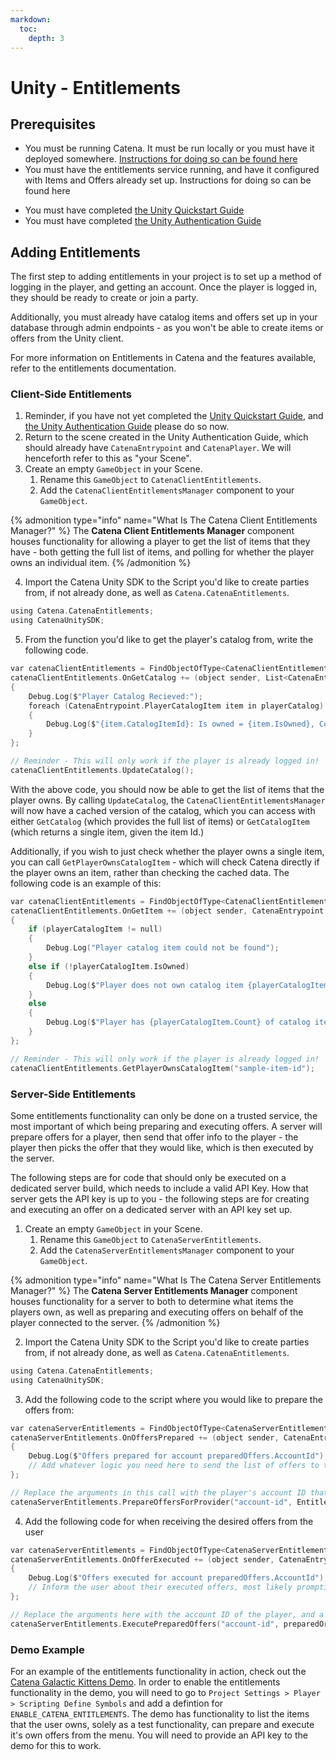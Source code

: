 ```yaml
---
markdown:
  toc:
    depth: 3
---
```


# Unity - Entitlements

## Prerequisites
* You must be running Catena. It must be run locally or you must have it deployed somewhere. [Instructions for doing so can be found here](../../installation/index.md)
* You must have the entitlements service running, and have it configured with Items and Offers already set up. Instructions for doing so can be found here
<!-- Add in this link when it exists: [Instructions for doing so can be found here](../../features/entitlements/index.md). -->
* You must have completed [the Unity Quickstart Guide](./quickstart.md)
* You must have completed [the Unity Authentication Guide](./authentication.md)

## Adding Entitlements
The first step to adding entitlements in your project is to set up a method of logging in the player, and getting an account. Once the player is logged in, they should be ready to create or join a party.

Additionally, you must already have catalog items and offers set up in your database through admin endpoints - as you won't be able to create items or offers from the Unity client.

For more information on Entitlements in Catena and the features available, refer to the entitlements documentation.
<!-- Add in this link when it exists: [refer to the Entitlements documentation](../../features/entitlements/index.md). -->

### Client-Side Entitlements

1. Reminder, if you have not yet completed the [Unity Quickstart Guide](./quickstart.md), and [the Unity Authentication Guide](./authentication.md) please do so now.
2. Return to the scene created in the Unity Authentication Guide, which should already have `CatenaEntrypoint` and `CatenaPlayer`. We will henceforth refer to this as "your Scene".
3. Create an empty `GameObject` in your Scene.
    1. Rename this `GameObject` to `CatenaClientEntitlements`.
    2. Add the `CatenaClientEntitlementsManager` component to your `GameObject`.

{% admonition type="info" name="What Is The Catena Client Entitlements Manager?" %}
The **Catena Client Entitlements Manager** component houses functionality for allowing a player to get the list of items that they have - both getting the full list of items, and polling for whether the player owns an individual item.
{% /admonition %}

4. Import the Catena Unity SDK to the Script you'd like to create parties from, if not already done, as well as `Catena.CatenaEntitlements`.

<!-- TODO (@HF): csharp does not appear to be supported. determine how to enable it for better syntax highlighting -->
```c
using Catena.CatenaEntitlements;
using CatenaUnitySDK;
```

5. From the function you'd like to get the player's catalog from, write the following code.

<!-- TODO (@HF): csharp does not appear to be supported. determine how to enable it for better syntax highlighting -->
```c
var catenaClientEntitlements = FindObjectOfType<CatenaClientEntitlementsManager>();
catenaClientEntitlements.OnGetCatalog += (object sender, List<CatenaEntrypoint.PlayerCatalogItem> playerCatalog) =>
{
    Debug.Log($"Player Catalog Recieved:");
    foreach (CatenaEntrypoint.PlayerCatalogItem item in playerCatalog)
    {
        Debug.Log($"{item.CatalogItemId}: Is owned = {item.IsOwned}, Count = {item.Count}";
    }
};

// Reminder - This will only work if the player is already logged in!
catenaClientEntitlements.UpdateCatalog();
```

With the above code, you should now be able to get the list of items that the player owns. By calling `UpdateCatalog`, the `CatenaClientEntitlementsManager` will now have a cached version of the catalog, which you can access with either `GetCatalog` (which provides the full list of items) or `GetCatalogItem` (which returns a single item, given the item Id.)

Additionally, if you wish to just check whether the player owns a single item, you can call `GetPlayerOwnsCatalogItem` - which will check Catena directly if the player owns an item, rather than checking the cached data. The following code is an example of this:

```c
var catenaClientEntitlements = FindObjectOfType<CatenaClientEntitlementsManager>();
catenaClientEntitlements.OnGetItem += (object sender, CatenaEntrypoint.PlayerCatalogItem playerCatalogItem) =>
{
    if (playerCatalogItem != null)
    {
        Debug.Log("Player catalog item could not be found");
    }
    else if (!playerCatalogItem.IsOwned)
    {
        Debug.Log($"Player does not own catalog item {playerCatalogItem.CatalogItemId}");
    }
    else
    {
        Debug.Log($"Player has {playerCatalogItem.Count} of catalog item {playerCatalogItem.CatalogItemId}");
    }
};

// Reminder - This will only work if the player is already logged in!
catenaClientEntitlements.GetPlayerOwnsCatalogItem("sample-item-id");
```

### Server-Side Entitlements

Some entitlements functionality can only be done on a trusted service, the most important of which being preparing and executing offers. A server will prepare offers for a player, then send that offer info to the player - the player then picks the offer that they would like, which is then executed by the server.

The following steps are for code that should only be executed on a dedicated server build, which needs to include a valid API Key. How that server gets the API key is up to you - the following steps are for creating and executing an offer on a dedicated server with an API key set up.

1. Create an empty `GameObject` in your Scene.
    1. Rename this `GameObject` to `CatenaServerEntitlements`.
    2. Add the `CatenaServerEntitlementsManager` component to your `GameObject`.

{% admonition type="info" name="What Is The Catena Server Entitlements Manager?" %}
The **Catena Server Entitlements Manager** component houses functionality for a server to both to determine what items the players own, as well as preparing and executing offers on behalf of the player connected to the server.
{% /admonition %}

2. Import the Catena Unity SDK to the Script you'd like to create parties from, if not already done, as well as `Catena.CatenaEntitlements`.

<!-- TODO (@HF): csharp does not appear to be supported. determine how to enable it for better syntax highlighting -->
```c
using Catena.CatenaEntitlements;
using CatenaUnitySDK;
```
3. Add the following code to the script where you would like to prepare the offers from:

<!-- TODO (@HF): csharp does not appear to be supported. determine how to enable it for better syntax highlighting -->
```c
var catenaServerEntitlements = FindObjectOfType<CatenaServerEntitlementsManager>();
catenaServerEntitlements.OnOffersPrepared += (object sender, CatenaEntrypoint.PreparedOffersEventArgs preparedOffers) =>
{
    Debug.Log($"Offers prepared for account preparedOffers.AccountId");
    // Add whatever logic you need here to send the list of offers to the client.
};

// Replace the arguments in this call with the player's account ID that you would like, and the entitlement provider to get the offers from.
catenaServerEntitlements.PrepareOffersForProvider("account-id", EntitlementProvider.Unspecified, "USD");
```

4. Add the following code for when receiving the desired offers from the user

```c
var catenaServerEntitlements = FindObjectOfType<CatenaServerEntitlementsManager>();
catenaServerEntitlements.OnOfferExecuted += (object sender, CatenaEntrypoint.ExecutedPreparedOffersEventArgs executedOffers) =>
{
    Debug.Log($"Offers executed for account preparedOffers.AccountId");
    // Inform the user about their executed offers, most likely prompting the client to get the latest update to their item catalog.
};

// Replace the arguments here with the account ID of the player, and a list of the orders that they would like alongside the quantity of each order.
catenaServerEntitlements.ExecutePreparedOffers("account-id", preparedOrdersWithQuantity);
```

### Demo Example

For an example of the entitlements functionality in action, check out the [Catena Galactic Kittens Demo](https://github.com/CatenaTools/catena-GalacticKittens-demo). In order to enable the entitlements functionality in the demo, you will need to go to `Project Settings > Player > Scripting Define Symbols` and add a defintion for `ENABLE_CATENA_ENTITLEMENTS`. The demo has functionality to list the items that the user owns, solely as a test functionality, can prepare and execute it's own offers from the menu. You will need to provide an API key to the demo for this to work.